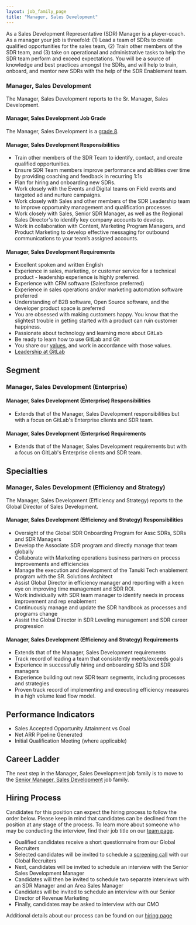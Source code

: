 ```yaml
---
layout: job_family_page
title: "Manager, Sales Development"
---
```


As a Sales Development Representative (SDR) Manager is a player-coach. As a manager your job is threefold: (1) Lead a team of SDRs to create qualified opportunities for the sales team, (2) Train other members of the  SDR team, and (3) take on operational and administrative tasks to help the SDR team perform and exceed expectations. You will be a source of knowledge and best practices amongst the SDRs, and will help to train, onboard, and mentor new SDRs with the help of the SDR Enablement team.

### Manager, Sales Development

The Manager, Sales Development reports to the Sr. Manager, Sales Development.

#### Manager, Sales Development Job Grade

The Manager, Sales Development is a [grade 8](/handbook/total-rewards/compensation/compensation-calculator/#gitlab-job-grades).

#### Manager, Sales Development Responsibilities

* Train other members of the SDR Team to identify, contact, and create qualified opportunities.
* Ensure SDR Team members improve performance and abilities over time by providing coaching and feedback in recurring 1:1s
* Plan for hiring and onboarding new SDRs.
* Work closely with the Events and Digital teams on Field events and targeted ad and nurture campaigns.
* Work closely with Sales and other members of the SDR Leadership team to improve opportunity management and qualification processes
* Work closely with Sales, Senior SDR Manager, as well as the Regional Sales Director's to identify key company accounts to develop.
* Work in collaboration with Content, Marketing Program Managers, and Product Marketing to develop effective messaging for outbound communications to your team’s assigned accounts.

#### Manager, Sales Development Requirements

* Excellent spoken and written English
* Experience in sales, marketing, or customer service for a technical product - leadership experience is highly preferred.
* Experience with CRM software (Salesforce preferred)
* Experience in sales operations and/or marketing automation software preferred
* Understanding of B2B software, Open Source software, and the developer product space is preferred
* You are obsessed with making customers happy. You know that the slightest trouble in getting started with a product can ruin customer happiness.
* Passionate about technology and learning more about GitLab
* Be ready to learn how to use GitLab and Git
* You share our [values](/handbook/values/), and work in accordance with those values.
* [Leadership at GitLab](https://about.gitlab.com/company/team/structure/#management-group)

## Segment

### Manager, Sales Development (Enterprise) 

#### Manager, Sales Development (Enterprise) Responsibilities

* Extends that of the Manager, Sales Development responsibilities but with a focus on GitLab's Enterprise clients and SDR team.

#### Manager, Sales Development (Enterprise) Requirements

* Extends that of the Manager, Sales Development requirements but with a focus on GitLab's Enterprise clients and SDR team.

## Specialties 

### Manager, Sales Development (Efficiency and Strategy)

The Manager, Sales Development (Efficiency and Strategy) reports to the Global Director of Sales Development.

#### Manager, Sales Development (Efficiency and Strategy) Responsibilities

* Oversight of the Global SDR Onboarding Program for Assc SDRs, SDRs and SDR Managers
* Develop the Associate SDR program and directly manage that team globally
* Collaborate with Marketing operations business partners on process improvements and efficiencies
* Manage the execution and development of the Tanuki Tech enablement program with the SR. Solutions Architect
* Assist Global Director in efficiency manager and reporting with a keen eye on improving time management and SDR ROI.
* Work individually with SDR team manager to identify needs in process improvement and rep enablement
* Continuously manage and update the SDR handbook as processes and programs change
* Assist the Global Director in SDR Leveling management and SDR career progression

#### Manager, Sales Development (Efficiency and Strategy) Requirements

* Extends that of the Manager, Sales Development requirements
* Track record of leading a team that consistently meets/exceeds goals 
* Experience in successfully hiring and onboarding SDRs and SDR managers 
* Experience building out new SDR team segments, including processes and strategies  
* Proven track record of implementing and executing efficiency measures in a high volume lead flow model.

## Performance Indicators

* Sales Accepted Opportunity Attainment vs Goal
* Net ARR Pipeline Generated
* Initial Qualification Meeting (where applicable)

## Career Ladder

The next step in the Manager, Sales Development job family is to move to the [Senior Manager, Sales Development](/job-families/marketing/senior-sales-development-manager-acceleration/) job family.

## Hiring Process

Candidates for this position can expect the hiring process to follow the order below. Please keep in mind that candidates can be declined from the position at any stage of the process. To learn more about someone who may be conducting the interview, find their job title on our [team page](/company/team).

* Qualified candidates receive a short questionnaire from our Global Recruiters
* Selected candidates will be invited to schedule a [screening call](/handbook/hiring/#screening-call) with our Global Recruiters
* Next, candidates will be invited to schedule an interview with the Senior Sales Development Manager
* Candidates will then be invited to schedule two separate interviews with an SDR Manager and an Area Sales Manager
* Candidates will be invited to schedule an interview with our Senior Director of Revenue Marketing
* Finally, candidates may be asked to interview with our CMO

Additional details about our process can be found on our [hiring page](/handbook/hiring/)
